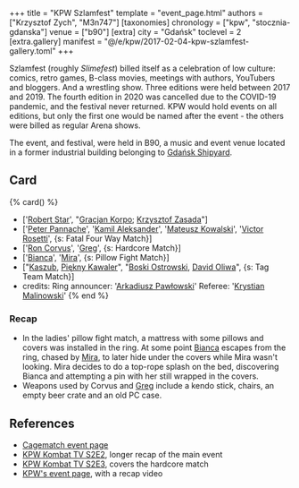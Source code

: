 +++
title = "KPW Szlamfest"
template = "event_page.html"
authors = ["Krzysztof Zych", "M3n747"]
[taxonomies]
chronology = ["kpw", "stocznia-gdanska"]
venue = ["b90"]
[extra]
city = "Gdańsk"
toclevel = 2
[extra.gallery]
manifest = "@/e/kpw/2017-02-04-kpw-szlamfest-gallery.toml"
+++

Szlamfest (roughly _Slimefest_) billed itself as a celebration of low culture: comics, retro games, B-class movies, meetings with authors, YouTubers and bloggers. And a wrestling show. Three editions were held between 2017 and 2019. The fourth edition in 2020 was cancelled due to the COVID-19 pandemic, and the festival never returned. KPW would hold events on all editions, but only the first one would be named after the event - the others were billed as regular Arena shows.

The event, and festival, were held in B90, a music and event venue located in a former industrial building belonging to [Gdańsk Shipyard](@/v/stocznia-gdanska.md).

## Card

{% card() %}
- ['[Robert Star](@/w/robert-star.md)', "[Gracjan Korpo](@/w/gracjan-korpo.md); [Krzysztof
    Zasada](@/w/krzysztof-zasada.md)"]
- ['[Peter Pannache](@/w/peter-pannache.md)', '[Kamil Aleksander](@/w/kamil-aleksander.md)',
  '[Mateusz Kowalski](@/w/mateusz-kakareko.md)', '[Victor Rosetti](@/w/rosetti.md)',
  {s: Fatal Four Way Match}]
- ['[Ron Corvus](@/w/ron-corvus.md)', '[Greg](@/w/greg.md)', {s: Hardcore Match}]
- ['[Bianca](@/w/bianca.md)', '[Mira](@/w/mira.md)', {s: Pillow Fight Match}]
- ["[Kaszub](@/w/kaszub.md), [Piękny Kawaler](@/w/piekny-kawaler.md)", "[Boski Ostrowski](@/w/ostrowski.md),
    [David Oliwa](@/w/david-oliwa.md)", {s: Tag Team Match}]
- credits:
    Ring announcer: '[Arkadiusz Pawłowski](@/w/pan-pawlowski.md)'
    Referee: '[Krystian Malinowski](@/w/krystian-malinowski.md)'
{% end %}

### Recap

* In the ladies' pillow fight match, a mattress with some pillows and covers was installed in the ring. At some point [Bianca](@/w/bianca.md) escapes from the ring, chased by [Mira](@/w/mira.md), to later hide under the covers while Mira wasn't looking. Mira decides to do a top-rope splash on the bed, discovering Bianca and attempting a pin with her still wrapped in the covers.
* Weapons used by Corvus and [Greg](@/w/greg.md) include a kendo stick, chairs, an empty beer crate and an old PC case.

## References

* [Cagematch event page](https://www.cagematch.net/?id=1&nr=175305)
* [KPW Kombat TV S2E2](https://www.youtube.com/watch?v=u3fl_RbZFCo), longer recap of the main event
* [KPW Kombat TV S2E3](https://www.youtube.com/watch?v=sn3EEhQvsY4), covers the hardcore match
* [KPW's event page](https://kpwrestling.pl/events/kpw-szlamfest/), with a recap video
